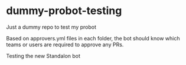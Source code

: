 # dummy-probot-testing
Just a dummy repo to test my probot

Based on approvers.yml files in each folder, the bot should know which teams or users are required to approve any PRs.

Testing the new Standalon bot

